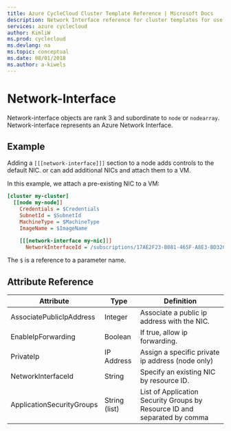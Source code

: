 ```yaml
---
title: Azure CycleCloud Cluster Template Reference | Microsoft Docs
description: Network Interface reference for cluster templates for use with Azure CycleCloud
services: azure cyclecloud
author: KimliW
ms.prod: cyclecloud
ms.devlang: na
ms.topic: conceptual
ms.date: 08/01/2018
ms.author: a-kiwels
---
```


# Network-Interface

Network-interface objects are rank 3 and subordinate to `node` or `nodearray`. Network-interface represents an Azure Network Interface.

## Example

Adding a `[[[network-interface]]]` section to a node adds controls to the default NIC. or can add additional NICs and attach them to a VM.

In this example, we attach a pre-existing NIC to a VM:

``` ini
[cluster my-cluster]
  [[node my-node]]
    Credentials = $Credentials
    SubnetId = $SubnetId
    MachineType = $MachineType
    ImageName = $ImageName

    [[[network-interface my-nic]]]
      NetworkInterfaceId = /subscriptions/17AE2F23-B081-465F-A8E3-BD32C0349788/resourceGroups/my-rg/providers/Microsoft.Network/networkInterfaces/my-nic
```

The `$` is a reference to a parameter name.

## Attribute Reference

Attribute | Type | Definition
------ | ----- | ----------
AssociatePublicIpAddress | Integer | Associate a public ip address with the NIC.
EnableIpForwarding | Boolean | If true, allow ip forwarding.
PrivateIp | IP Address | Assign a specific private ip address (node only)
NetworkInterfaceId | String | Specify an existing NIC by resource ID.
ApplicationSecurityGroups | String (list) | List of Application Security Groups by Resource ID and separated by comma
